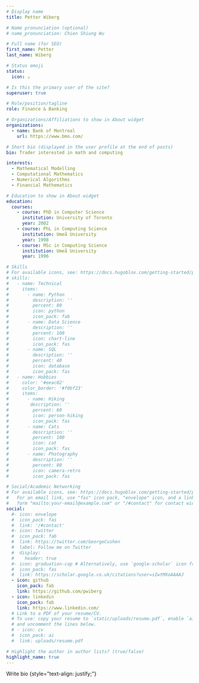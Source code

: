 ```yaml
---
# Display name
title: Petter Wiberg

# Name pronunciation (optional)
# name_pronunciation: Chien Shiung Wu

# Full name (for SEO)
first_name: Petter
last_name: Wiberg

# Status emoji
status:
  icon: ☕️

# Is this the primary user of the site?
superuser: true

# Role/position/tagline
role: Finance & Banking

# Organizations/Affiliations to show in About widget
organizations:
  - name: Bank of Montreal
    url: https://www.bmo.com/

# Short bio (displayed in the user profile at the end of posts)
bio: Trader interested in math and computing

interests:
  - Mathematical Modelling
  - Computational Mathematics
  - Numerical Algorithms
  - Financial Mathematics

# Education to show in About widget
education:
  courses:
    - course: PhD in Computer Science
      institution: University of Toronto
      year: 2002
    - course: PhL in Computing Science
      institution: Umeå University
      year: 1998
    - course: MSc in Computing Science
      institution: Umeå University
      year: 1996

# Skills
# For available icons, see: https://docs.hugoblox.com/getting-started/page-builder/#icons
# skills:
#   - name: Technical
#     items:
#       - name: Python
#         description: ''
#         percent: 80
#         icon: python
#         icon_pack: fab
#       - name: Data Science
#         description: ''
#         percent: 100
#         icon: chart-line
#         icon_pack: fas
#       - name: SQL
#         description: ''
#         percent: 40
#         icon: database
#         icon_pack: fas
#   - name: Hobbies
#     color: '#eeac02'
#     color_border: '#f0bf23'
#     items:
#       - name: Hiking
#        description: ''
#         percent: 60
#         icon: person-hiking
#         icon_pack: fas
#       - name: Cats
#         description: ''
#         percent: 100
#         icon: cat
#         icon_pack: fas
#       - name: Photography
#         description: ''
#         percent: 80
#         icon: camera-retro
#         icon_pack: fas

# Social/Academic Networking
# For available icons, see: https://docs.hugoblox.com/getting-started/page-builder/#icons
#   For an email link, use "fas" icon pack, "envelope" icon, and a link in the
#   form "mailto:your-email@example.com" or "/#contact" for contact widget.
social:
  #- icon: envelope
  #  icon_pack: fas
  #  link: '/#contact'
  #- icon: twitter
  #  icon_pack: fab
  #  link: https://twitter.com/GeorgeCushen
  #  label: Follow me on Twitter
  #  display:
  #    header: true
  #- icon: graduation-cap # Alternatively, use `google-scholar` icon from `ai` icon pack
  #  icon_pack: fas
  #  link: https://scholar.google.co.uk/citations?user=sIwtMXoAAAAJ
  - icon: github
    icon_pack: fab
    link: https://github.com/pwiberg
  - icon: linkedin
    icon_pack: fab
    link: https://www.linkedin.com/
  # Link to a PDF of your resume/CV.
  # To use: copy your resume to `static/uploads/resume.pdf`, enable `ai` icons in `params.yaml`,
  # and uncomment the lines below.
  # - icon: cv
  #  icon_pack: ai
  #  link: uploads/resume.pdf

# Highlight the author in author lists? (true/false)
highlight_name: true
---
```


Write bio
{style="text-align: justify;"}